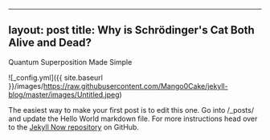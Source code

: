 
<!-- Google tag (gtag.js) -->
<script async src="https://www.googletagmanager.com/gtag/js?id=G-PQXGXREHSM"></script>
<script>
  window.dataLayer = window.dataLayer || [];
  function gtag(){dataLayer.push(arguments);}
  gtag('js', new Date());

  gtag('config', 'G-PQXGXREHSM');
</script>
---
layout: post
title: Why is Schrödinger's Cat Both Alive and Dead? 
---

Quantum Superposition Made Simple

![_config.yml]({{ site.baseurl }}/images/https://raw.githubusercontent.com/Mango0Cake/jekyll-blog/master/images/Untitled.jpeg)

The easiest way to make your first post is to edit this one. Go into /_posts/ and update the Hello World markdown file. For more instructions head over to the [Jekyll Now repository](https://github.com/barryclark/jekyll-now) on GitHub.
